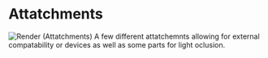# Attatchments
![Render (Attatchments)](https://github.com/Siber18/Protocube/assets/31034109/c9fbd0e6-5080-49bb-9431-84d49b754b10)
A few different attatchemnts allowing for external compatability or devices as well as some parts for light oclusion.

